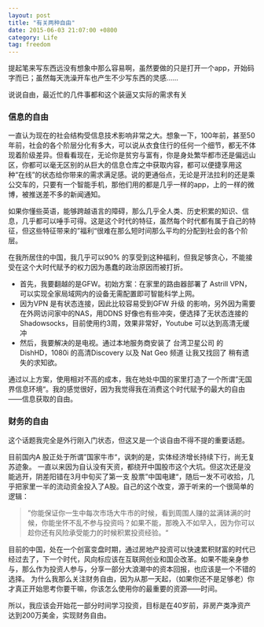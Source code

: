 ```yaml
---
layout: post
title: "有关两种自由"
date: 2015-06-03 21:07:00 +0800
category: Life
tag: freedom
---
```


提起笔来写东西远没有想象中那么容易啊，虽然要做的只是打开一个app，开始码字而已；虽然每天洗澡开车也产生不少写东西的灵感……

说说自由，最近忙的几件事都和这个装逼又实际的需求有关

### 信息的自由
一直认为现在的社会结构受信息技术影响非常之大。想象一下，100年前，甚至50年前，社会的各个阶层分化有多大，可以说从衣食住行的任何一个细节，都无不体现着阶级差异。但看看现在，无论你是贫穷与富有，你是身处繁华都市还是偏远山区，你都可以毫无区别的从巨大的信息仓库之中获取内容，都可以便捷享用这种“在线”的状态给你带来的需求满足感。说的更通俗点，无论是开法拉利的还是乘公交车的，只要有一个智能手机，那他们用的都是几乎一样的app，上的一样的微博，被推送差不多的新闻通知。

如果你懂些英语，能够跨越语言的障碍，那么几乎全人类、历史积累的知识、信息，几乎都可以唾手可得。这是这个时代的特征，虽然每个时代都有属于自己的特征，但这些特征带来的”福利“很难在那么短时间那么平均的分配到社会的各个阶层。

在我所居住的中国，我几乎可以90% 的享受到这种福利，但我足够贪心，不能接受在这个大时代赋予的权力因为愚蠢的政治原因而被打折。  

*  首先，我要翻越的是GFW。初始方案：在家里的路由器部署了 Astrill VPN， 可以实现全家局域网内的设备无需配置即可智能科学上网。
*  因为VPN 是有状态连接，因此比较容易受到GFW 升级 的影响，另外因为需要在外网访问家中的NAS，用DDNS 好像也有些冲突，便选择了无状态连接的 Shadowsocks，目前使用约3周，效果非常好，Youtube 可以达到高清无缓冲
*  然后，我要解决的是电视。通过本地服务商安装了 台湾卫星公司 的 DishHD，1080i 的高清Discovery 以及 Nat Geo 频道 让我又找回了 稍有遗失的求知欲。
  
通过以上方案，使用相对不高的成本，我在地处中国的家里打造了一个所谓”无国界信息环境“。我的感觉很好，因为我觉得我在消费这个时代赋予的最大的自由——信息获取的自由。

### 财务的自由
这个话题我完全是外行刚入门状态，但这又是一个谈自由不得不提的重要话题。  

目前国内A 股正处于所谓”国家牛市“，讽刺的是，实体经济增长持续下行，尚无复苏迹象。 一直以来因为自认没有天资，都绕开中国股市这个大坑。但这次还是没能逃开，阴差阳错在3月中旬买了第一支 股票”中国电建“，随后一发不可收拾，几乎把家里一半的流动资金投入了A股。自己的这个改变，源于听来的一个很简单的逻辑：

> ”你能保证你一生中每次市场大牛市的时候，看到周围人赚的盆满钵满的时候，你能坐怀不乱不参与投资吗？如果不能，那晚入不如早入，因为你可以趁你还有风险承受能力的时候积累投资经验。“   

目前的中国，处在一个创富变盘时期，通过房地产投资可以快速累积财富的时代已经过去了，下一个时代，风向标应该在互联网创业和国企改革。如果不能亲身参与，那么作为投资人参与，分享一部分大浪潮中的资本回报，也应该是一个不错的选择。
为什么我那么关注财务自由，因为从那一天起，（如果你还不是足够老）你才真正开始思考你要干嘛，你该怎么使用你的最重要的资源——时间。  

所以，我应该会开始花一部分时间学习投资，目标是在40岁前，非房产类净资产达到200万美金，实现财务自由。  